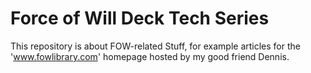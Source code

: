 # Force of Will Deck Tech Series

This repository is about FOW-related Stuff, for example articles for the 'www.fowlibrary.com' homepage hosted by my good friend Dennis.


